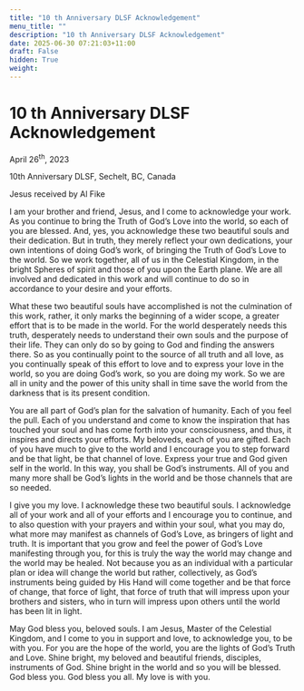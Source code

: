 ```yaml
---
title: "10 th Anniversary DLSF Acknowledgement"
menu_title: ""
description: "10 th Anniversary DLSF Acknowledgement"
date: 2025-06-30 07:21:03+11:00
draft: False
hidden: True
weight:
---
```

# 10 th Anniversary DLSF Acknowledgement

April 26<sup>th</sup>, 2023

10th Anniversary DLSF, Sechelt, BC, Canada

Jesus received by Al Fike

I am your brother and friend, Jesus, and I come to acknowledge your work. As you continue to bring the Truth of God’s Love into the world, so each of you are blessed. And, yes, you acknowledge these two beautiful souls and their dedication. But in truth, they merely reflect your own dedications, your own intentions of doing God’s work, of bringing the Truth of God’s Love to the world. So we work together, all of us in the Celestial Kingdom, in the bright Spheres of spirit and those of you upon the Earth plane. We are all involved and dedicated in this work and will continue to do so in accordance to your desire and your efforts.

What these two beautiful souls have accomplished is not the culmination of this work, rather, it only marks the beginning of a wider scope, a greater effort that is to be made in the world. For the world desperately needs this truth, desperately needs to understand their own souls and the purpose of their life. They can only do so by going to God and finding the answers there. So as you continually point to the source of all truth and all love, as you continually speak of this effort to love and to express your love in the world, so you are doing God’s work, so you are doing my work. So we are all in unity and the power of this unity shall in time save the world from the darkness that is its present condition.

You are all part of God’s plan for the salvation of humanity. Each of you feel the pull. Each of you understand and come to know the inspiration that has touched your soul and has come forth into your consciousness, and thus, it inspires and directs your efforts. My beloveds, each of you are gifted. Each of you have much to give to the world and I encourage you to step forward and be that light, be that channel of love. Express your true and God given self in the world. In this way, you shall be God’s instruments. All of you and many more shall be God’s lights in the world and be those channels that are so needed.

I give you my love. I acknowledge these two beautiful souls. I acknowledge all of your work and all of your efforts and I encourage you to continue, and to also question with your prayers and within your soul, what you may do, what more may manifest as channels of God’s Love, as bringers of light and truth. It is important that you grow and feel the power of God’s Love manifesting through you, for this is truly the way the world may change and the world may be healed. Not because you as an individual with a particular plan or idea will change the world but rather, collectively, as God’s instruments being guided by His Hand will come together and be that force of change, that force of light, that force of truth that will impress upon your brothers and sisters, who in turn will impress upon others until the world has been lit in light.

May God bless you, beloved souls. I am Jesus, Master of the Celestial Kingdom, and I come to you in support and love, to acknowledge you, to be with you. For you are the hope of the world, you are the lights of God’s Truth and Love. Shine bright, my beloved and beautiful friends, disciples, instruments of God. Shine bright in the world and so you will be blessed. God bless you. God bless you all. My love is with you.
